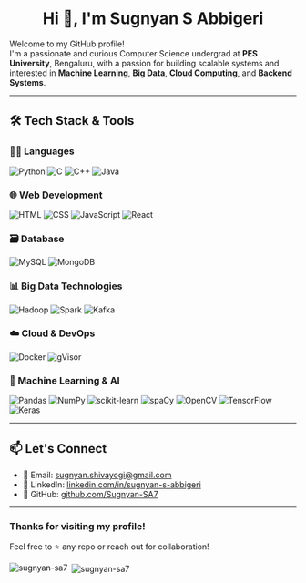 <h1 align="center">Hi 👋, I'm Sugnyan S Abbigeri</h1>

Welcome to my GitHub profile!  
I'm a passionate and curious Computer Science undergrad at **PES University**, Bengaluru, with a passion for building scalable systems and interested in **Machine Learning**, **Big Data**, **Cloud Computing**, and **Backend Systems**.

---

## 🛠️ Tech Stack & Tools

### 👨‍💻 Languages
![Python](https://img.shields.io/badge/-Python-3776AB?style=flat&logo=python&logoColor=white)
![C](https://img.shields.io/badge/-C-00599C?style=flat&logo=c&logoColor=white)
![C++](https://img.shields.io/badge/-C++-00599C?style=flat&logo=cplusplus&logoColor=white)
![Java](https://img.shields.io/badge/-Java-007396?style=flat&logo=java&logoColor=white)

### 🌐 Web Development
![HTML](https://img.shields.io/badge/-HTML5-E34F26?style=flat&logo=html5&logoColor=white)
![CSS](https://img.shields.io/badge/-CSS3-1572B6?style=flat&logo=css3&logoColor=white)
![JavaScript](https://img.shields.io/badge/-JavaScript-F7DF1E?style=flat&logo=javascript&logoColor=black)
![React](https://img.shields.io/badge/-React-61DAFB?style=flat&logo=react&logoColor=black)

### 🗃️ Database
![MySQL](https://img.shields.io/badge/-MySQL-4479A1?style=flat&logo=mysql&logoColor=white)
![MongoDB](https://img.shields.io/badge/-MongoDB-47A248?style=flat&logo=mongodb&logoColor=white)

### 📊 Big Data Technologies
![Hadoop](https://img.shields.io/badge/-Hadoop-66CCFF?style=flat&logo=apachehadoop&logoColor=black)
![Spark](https://img.shields.io/badge/-Apache%20Spark-E25A1C?style=flat&logo=apachespark&logoColor=white)
![Kafka](https://img.shields.io/badge/-Apache%20Kafka-231F20?style=flat&logo=apachekafka&logoColor=white)

### ☁️ Cloud & DevOps
![Docker](https://img.shields.io/badge/-Docker-2496ED?style=flat&logo=docker&logoColor=white)
![gVisor](https://img.shields.io/badge/-gVisor-4285F4?style=flat&logo=googlecloud&logoColor=white)

### 🤖 Machine Learning & AI
![Pandas](https://img.shields.io/badge/-Pandas-150458?style=flat&logo=pandas&logoColor=white)
![NumPy](https://img.shields.io/badge/-NumPy-013243?style=flat&logo=numpy&logoColor=white)
![scikit-learn](https://img.shields.io/badge/-Scikit--Learn-F7931E?style=flat&logo=scikitlearn&logoColor=white)
![spaCy](https://img.shields.io/badge/-spaCy-09A3D5?style=flat)
![OpenCV](https://img.shields.io/badge/-OpenCV-5C3EE8?style=flat&logo=opencv&logoColor=white)
![TensorFlow](https://img.shields.io/badge/-TensorFlow-FF6F00?style=flat&logo=tensorflow&logoColor=white)
![Keras](https://img.shields.io/badge/-Keras-D00000?style=flat&logo=keras&logoColor=white)

---

## 📫 Let's Connect

- 📧 Email: [sugnyan.shivayogi@gmail.com](mailto:sugnyan.shivayogi@gmail.com)  
- 🔗 LinkedIn: [linkedin.com/in/sugnyan-s-abbigeri](https://linkedin.com/in/sugnyan-s-abbigeri)  
- 🐙 GitHub: [github.com/Sugnyan-SA7](https://github.com/Sugnyan-SA7)

---

### Thanks for visiting my profile!  
Feel free to ⭐ any repo or reach out for collaboration!


<p><img align="left" src="https://github-readme-stats.vercel.app/api/top-langs?username=sugnyan-sa7&show_icons=true&locale=en&layout=compact" alt="sugnyan-sa7" /></p>

<p>&nbsp;<img align="center" src="https://github-readme-stats.vercel.app/api?username=sugnyan-sa7&show_icons=true&locale=en" alt="sugnyan-sa7" /></p>
